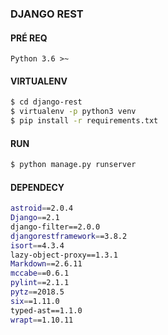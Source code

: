 ### DJANGO REST

#### PRÉ REQ

`
Python 3.6 >~
`

#### VIRTUALENV

```bash
$ cd django-rest
$ virtualenv -p python3 venv
$ pip install -r requirements.txt
```

#### RUN

```bash
$ python manage.py runserver
```


#### DEPENDECY

```bash
astroid==2.0.4
Django==2.1
django-filter==2.0.0
djangorestframework==3.8.2
isort==4.3.4
lazy-object-proxy==1.3.1
Markdown==2.6.11
mccabe==0.6.1
pylint==2.1.1
pytz==2018.5
six==1.11.0
typed-ast==1.1.0
wrapt==1.10.11
```